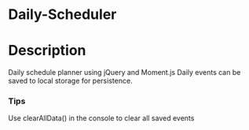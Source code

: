 # Daily-Scheduler

# Description

Daily schedule planner using jQuery and Moment.js Daily events can be saved to local storage for persistence.

### Tips
Use clearAllData() in the console to clear all saved events
